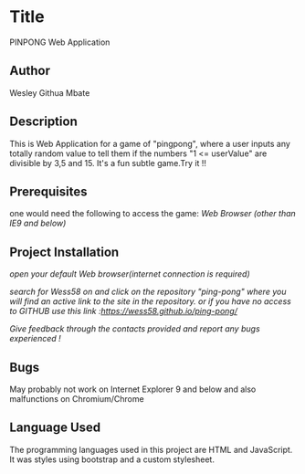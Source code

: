 # Title
  PINPONG Web Application

## Author
  Wesley Githua Mbate

## Description
This is Web Application for a game of "pingpong", where a user inputs any totally random value to
tell them if the numbers "1 <= userValue" are divisible by 3,5 and 15. It's a fun subtle game.Try it !!

## Prerequisites
 one would need the following to access the game:
   _Web Browser (other than IE9 and below)_


## Project Installation

*open your default Web browser(internet connection is required)*

*search for Wess58 on and click on the repository "ping-pong" where you will find an active link to the site in the repository.
or if you have no access to GITHUB use this link :https://wess58.github.io/ping-pong/*

*Give feedback through the contacts provided and report any bugs experienced !*

## Bugs
May probably not work on Internet Explorer 9 and below and also malfunctions on Chromium/Chrome

## Language Used
The programming languages used in this project are HTML and JavaScript. It was styles using bootstrap and a custom stylesheet.
